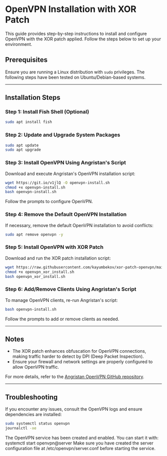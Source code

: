 # OpenVPN Installation with XOR Patch

This guide provides step-by-step instructions to install and configure OpenVPN with the XOR patch applied. Follow the steps below to set up your environment.

## Prerequisites

Ensure you are running a Linux distribution with `sudo` privileges. The following steps have been tested on Ubuntu/Debian-based systems.

---

## Installation Steps

### Step 1: Install Fish Shell (Optional)

```bash
sudo apt install fish
```

### Step 2: Update and Upgrade System Packages

```bash
sudo apt update
sudo apt upgrade
```

### Step 3: Install OpenVPN Using Angristan's Script

Download and execute Angristan's OpenVPN installation script:

```bash
wget https://git.io/v1jlQ -O openvpn-install.sh
chmod +x openvpn-install.sh
bash openvpn-install.sh
```

Follow the prompts to configure OpenVPN.

### Step 4: Remove the Default OpenVPN Installation

If necessary, remove the default OpenVPN installation to avoid conflicts:

```bash
sudo apt remove openvpn -y
```

### Step 5: Install OpenVPN with XOR Patch

Download and run the XOR patch installation script:

```bash
wget https://raw.githubusercontent.com/kayumbekov/xor-patch-openvpn/main/openvpn_xor_install.sh
chmod +x openvpn_xor_install.sh
bash openvpn_xor_install.sh
```

### Step 6: Add/Remove Clients Using Angristan's Script

To manage OpenVPN clients, re-run Angristan's script:

```bash
bash openvpn-install.sh
```

Follow the prompts to add or remove clients as needed.

---

## Notes

- The XOR patch enhances obfuscation for OpenVPN connections, making traffic harder to detect by DPI (Deep Packet Inspection).
- Ensure your firewall and network settings are properly configured to allow OpenVPN traffic.

For more details, refer to the [Angristan OpenVPN GitHub repository](https://github.com/angristan/openvpn-install).

---

## Troubleshooting

If you encounter any issues, consult the OpenVPN logs and ensure dependencies are installed:

```bash
sudo systemctl status openvpn
journalctl -xe
```
The OpenVPN service has been created and enabled.
You can start it with: systemctl start openvpn@server
Make sure you have created the server configuration file at /etc/openvpn/server.conf before starting the service.
